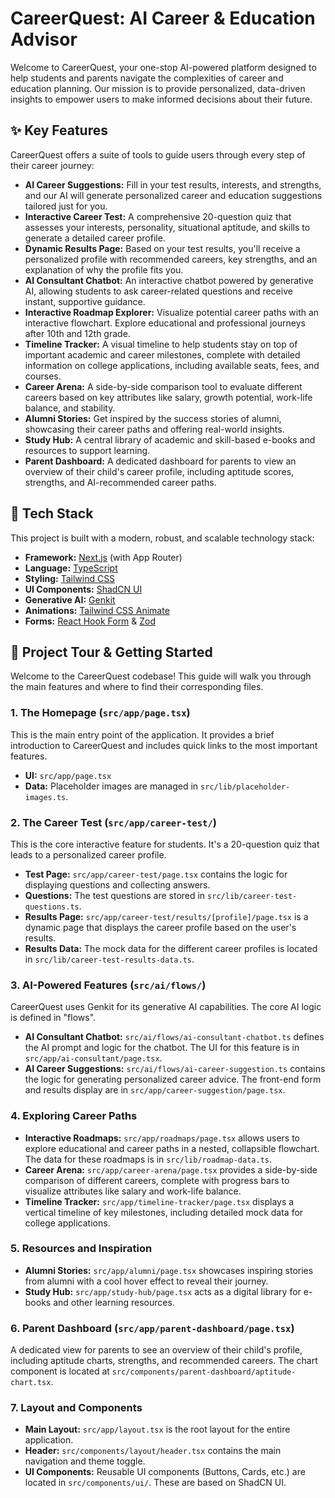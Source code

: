 # CareerQuest: AI Career & Education Advisor

Welcome to CareerQuest, your one-stop AI-powered platform designed to help students and parents navigate the complexities of career and education planning. Our mission is to provide personalized, data-driven insights to empower users to make informed decisions about their future.

## ✨ Key Features

CareerQuest offers a suite of tools to guide users through every step of their career journey:

- **AI Career Suggestions:** Fill in your test results, interests, and strengths, and our AI will generate personalized career and education suggestions tailored just for you.
- **Interactive Career Test:** A comprehensive 20-question quiz that assesses your interests, personality, situational aptitude, and skills to generate a detailed career profile.
- **Dynamic Results Page:** Based on your test results, you'll receive a personalized profile with recommended careers, key strengths, and an explanation of why the profile fits you.
- **AI Consultant Chatbot:** An interactive chatbot powered by generative AI, allowing students to ask career-related questions and receive instant, supportive guidance.
- **Interactive Roadmap Explorer:** Visualize potential career paths with an interactive flowchart. Explore educational and professional journeys after 10th and 12th grade.
- **Timeline Tracker:** A visual timeline to help students stay on top of important academic and career milestones, complete with detailed information on college applications, including available seats, fees, and courses.
- **Career Arena:** A side-by-side comparison tool to evaluate different careers based on key attributes like salary, growth potential, work-life balance, and stability.
- **Alumni Stories:** Get inspired by the success stories of alumni, showcasing their career paths and offering real-world insights.
- **Study Hub:** A central library of academic and skill-based e-books and resources to support learning.
- **Parent Dashboard:** A dedicated dashboard for parents to view an overview of their child's career profile, including aptitude scores, strengths, and AI-recommended career paths.

## 🚀 Tech Stack

This project is built with a modern, robust, and scalable technology stack:

- **Framework:** [Next.js](https://nextjs.org/) (with App Router)
- **Language:** [TypeScript](https://www.typescriptlang.org/)
- **Styling:** [Tailwind CSS](https://tailwindcss.com/)
- **UI Components:** [ShadCN UI](https://ui.shadcn.com/)
- **Generative AI:** [Genkit](https://firebase.google.com/docs/genkit)
- **Animations:** [Tailwind CSS Animate](https://tailwindcss.com/docs/animation)
- **Forms:** [React Hook Form](https://react-hook-form.com/) & [Zod](https://zod.dev/)

## 🏁 Project Tour & Getting Started

Welcome to the CareerQuest codebase! This guide will walk you through the main features and where to find their corresponding files.

### 1. The Homepage (`src/app/page.tsx`)

This is the main entry point of the application. It provides a brief introduction to CareerQuest and includes quick links to the most important features.

- **UI:** `src/app/page.tsx`
- **Data:** Placeholder images are managed in `src/lib/placeholder-images.ts`.

### 2. The Career Test (`src/app/career-test/`)

This is the core interactive feature for students. It's a 20-question quiz that leads to a personalized career profile.

- **Test Page:** `src/app/career-test/page.tsx` contains the logic for displaying questions and collecting answers.
- **Questions:** The test questions are stored in `src/lib/career-test-questions.ts`.
- **Results Page:** `src/app/career-test/results/[profile]/page.tsx` is a dynamic page that displays the career profile based on the user's results.
- **Results Data:** The mock data for the different career profiles is located in `src/lib/career-test-results-data.ts`.

### 3. AI-Powered Features (`src/ai/flows/`)

CareerQuest uses Genkit for its generative AI capabilities. The core AI logic is defined in "flows".

- **AI Consultant Chatbot:** `src/ai/flows/ai-consultant-chatbot.ts` defines the AI prompt and logic for the chatbot. The UI for this feature is in `src/app/ai-consultant/page.tsx`.
- **AI Career Suggestions:** `src/ai/flows/ai-career-suggestion.ts` contains the logic for generating personalized career advice. The front-end form and results display are in `src/app/career-suggestion/page.tsx`.

### 4. Exploring Career Paths

- **Interactive Roadmaps:** `src/app/roadmaps/page.tsx` allows users to explore educational and career paths in a nested, collapsible flowchart. The data for these roadmaps is in `src/lib/roadmap-data.ts`.
- **Career Arena:** `src/app/career-arena/page.tsx` provides a side-by-side comparison of different careers, complete with progress bars to visualize attributes like salary and work-life balance.
- **Timeline Tracker:** `src/app/timeline-tracker/page.tsx` displays a vertical timeline of key milestones, including detailed mock data for college applications.

### 5. Resources and Inspiration

- **Alumni Stories:** `src/app/alumni/page.tsx` showcases inspiring stories from alumni with a cool hover effect to reveal their journey.
- **Study Hub:** `src/app/study-hub/page.tsx` acts as a digital library for e-books and other learning resources.

### 6. Parent Dashboard (`src/app/parent-dashboard/page.tsx`)

A dedicated view for parents to see an overview of their child's profile, including aptitude charts, strengths, and recommended careers. The chart component is located at `src/components/parent-dashboard/aptitude-chart.tsx`.

### 7. Layout and Components

- **Main Layout:** `src/app/layout.tsx` is the root layout for the entire application.
- **Header:** `src/components/layout/header.tsx` contains the main navigation and theme toggle.
- **UI Components:** Reusable UI components (Buttons, Cards, etc.) are located in `src/components/ui/`. These are based on ShadCN UI.
